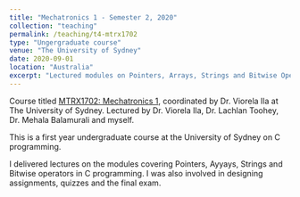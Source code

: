 ```yaml
---
title: "Mechatronics 1 - Semester 2, 2020"
collection: "teaching"
permalink: /teaching/t4-mtrx1702
type: "Ungergraduate course"
venue: "The University of Sydney"
date: 2020-09-01
location: "Australia"
excerpt: "Lectured modules on Pointers, Arrays, Strings and Bitwise Operators in C programming."
---
```


Course titled [MTRX1702: Mechatronics 1](https://www.sydney.edu.au/units/MTRX1702), coordinated by Dr. Viorela Ila at The University of Sydney. Lectured by Dr. Viorela Ila, Dr. Lachlan Toohey, Dr. Mehala Balamurali and myself.

This is a first year undergraduate course at the University of Sydney on C programming.

I delivered lectures on the modules covering Pointers, Ayyays, Strings and Bitwise operators in C programming.
I was also involved in designing assignments, quizzes and the final exam.